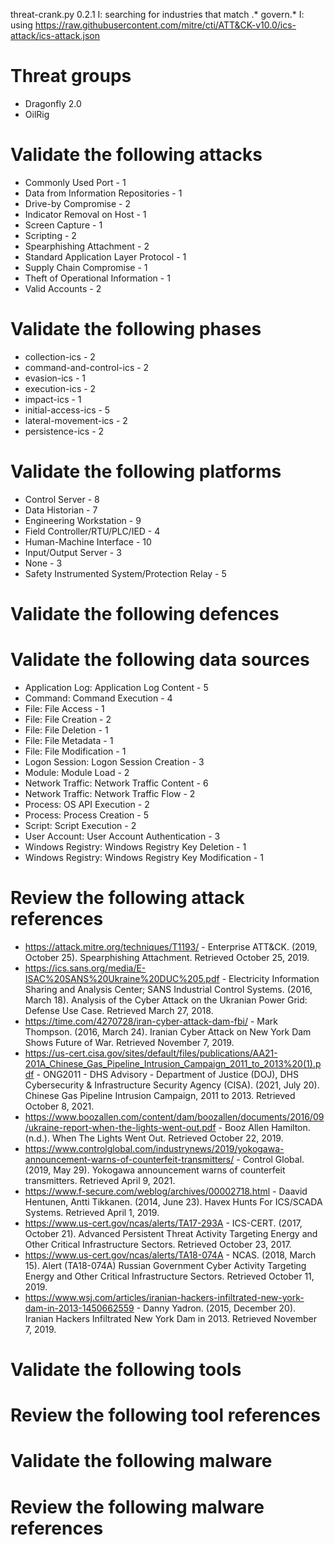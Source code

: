 threat-crank.py 0.2.1
I: searching for industries that match .* govern.*
I: using https://raw.githubusercontent.com/mitre/cti/ATT&CK-v10.0/ics-attack/ics-attack.json
# Threat groups

* Dragonfly 2.0
* OilRig

# Validate the following attacks

* Commonly Used Port - 1
* Data from Information Repositories - 1
* Drive-by Compromise - 2
* Indicator Removal on Host - 1
* Screen Capture - 1
* Scripting - 2
* Spearphishing Attachment - 2
* Standard Application Layer Protocol - 1
* Supply Chain Compromise - 1
* Theft of Operational Information - 1
* Valid Accounts - 2

# Validate the following phases

* collection-ics - 2
* command-and-control-ics - 2
* evasion-ics - 1
* execution-ics - 2
* impact-ics - 1
* initial-access-ics - 5
* lateral-movement-ics - 2
* persistence-ics - 2

# Validate the following platforms

* Control Server - 8
* Data Historian - 7
* Engineering Workstation - 9
* Field Controller/RTU/PLC/IED - 4
* Human-Machine Interface - 10
* Input/Output Server - 3
* None - 3
* Safety Instrumented System/Protection Relay - 5

# Validate the following defences


# Validate the following data sources

* Application Log: Application Log Content - 5
* Command: Command Execution - 4
* File: File Access - 1
* File: File Creation - 2
* File: File Deletion - 1
* File: File Metadata - 1
* File: File Modification - 1
* Logon Session: Logon Session Creation - 3
* Module: Module Load - 2
* Network Traffic: Network Traffic Content - 6
* Network Traffic: Network Traffic Flow - 2
* Process: OS API Execution - 2
* Process: Process Creation - 5
* Script: Script Execution - 2
* User Account: User Account Authentication - 3
* Windows Registry: Windows Registry Key Deletion - 1
* Windows Registry: Windows Registry Key Modification - 1

# Review the following attack references

* https://attack.mitre.org/techniques/T1193/ - Enterprise ATT&CK. (2019, October 25). Spearphishing Attachment. Retrieved October 25, 2019.
* https://ics.sans.org/media/E-ISAC%20SANS%20Ukraine%20DUC%205.pdf - Electricity Information Sharing and Analysis Center; SANS Industrial Control Systems. (2016, March 18). Analysis of the Cyber Attack on the Ukranian Power Grid: Defense Use Case. Retrieved March 27, 2018.
* https://time.com/4270728/iran-cyber-attack-dam-fbi/ - Mark Thompson. (2016, March 24). Iranian Cyber Attack on New York Dam Shows Future of War. Retrieved November 7, 2019.
* https://us-cert.cisa.gov/sites/default/files/publications/AA21-201A_Chinese_Gas_Pipeline_Intrusion_Campaign_2011_to_2013%20(1).pdf - ONG2011 - DHS Advisory - Department of Justice (DOJ), DHS Cybersecurity & Infrastructure Security Agency (CISA). (2021, July 20). Chinese Gas Pipeline Intrusion Campaign, 2011 to 2013. Retrieved October 8, 2021.
* https://www.boozallen.com/content/dam/boozallen/documents/2016/09/ukraine-report-when-the-lights-went-out.pdf - Booz Allen Hamilton. (n.d.). When The Lights Went Out. Retrieved October 22, 2019.
* https://www.controlglobal.com/industrynews/2019/yokogawa-announcement-warns-of-counterfeit-transmitters/ - Control Global. (2019, May 29). Yokogawa announcement warns of counterfeit transmitters. Retrieved April 9, 2021.
* https://www.f-secure.com/weblog/archives/00002718.html - Daavid Hentunen, Antti Tikkanen. (2014, June 23). Havex Hunts For ICS/SCADA Systems. Retrieved April 1, 2019.
* https://www.us-cert.gov/ncas/alerts/TA17-293A - ICS-CERT. (2017, October 21). Advanced Persistent Threat Activity Targeting Energy and Other Critical Infrastructure Sectors. Retrieved October 23, 2017.
* https://www.us-cert.gov/ncas/alerts/TA18-074A - NCAS. (2018, March 15). Alert (TA18-074A) Russian Government Cyber Activity Targeting Energy and Other Critical Infrastructure Sectors. Retrieved October 11, 2019.
* https://www.wsj.com/articles/iranian-hackers-infiltrated-new-york-dam-in-2013-1450662559 - Danny Yadron. (2015, December 20). Iranian Hackers Infiltrated New York Dam in 2013. Retrieved November 7, 2019.

# Validate the following tools


# Review the following tool references


# Validate the following malware


# Review the following malware references


